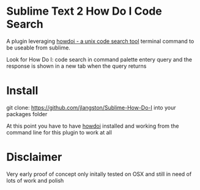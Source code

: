 # Sublime Text 2 How Do I Code Search

A plugin leveraging [howdoi - a unix code search tool](https://github.com/gleitz/howdoi) terminal command to be useable from sublime.

Look for How Do I: code search in command palette entery query and the response is shown in a new tab when the query returns

# Install
git clone: https://github.com/jlangston/Sublime-How-Do-I into your packages folder

At this point you have to have [howdoi](https://github.com/gleitz/howdoi) installed and working from the command line for this plugin to work at all

# Disclaimer

Very early proof of concept only initally tested on OSX and still in need of lots of work and polish

